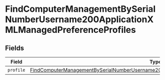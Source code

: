 # FindComputerManagementBySerialNumberUsername200ApplicationXMLManagedPreferenceProfiles


## Fields

| Field                                                                                                                                                                                                                     | Type                                                                                                                                                                                                                      | Required                                                                                                                                                                                                                  | Description                                                                                                                                                                                                               |
| ------------------------------------------------------------------------------------------------------------------------------------------------------------------------------------------------------------------------- | ------------------------------------------------------------------------------------------------------------------------------------------------------------------------------------------------------------------------- | ------------------------------------------------------------------------------------------------------------------------------------------------------------------------------------------------------------------------- | ------------------------------------------------------------------------------------------------------------------------------------------------------------------------------------------------------------------------- |
| `profile`                                                                                                                                                                                                                 | [FindComputerManagementBySerialNumberUsername200ApplicationXMLManagedPreferenceProfilesProfile](../../models/operations/findcomputermanagementbyserialnumberusername200applicationxmlmanagedpreferenceprofilesprofile.md) | :heavy_minus_sign:                                                                                                                                                                                                        | N/A                                                                                                                                                                                                                       |
